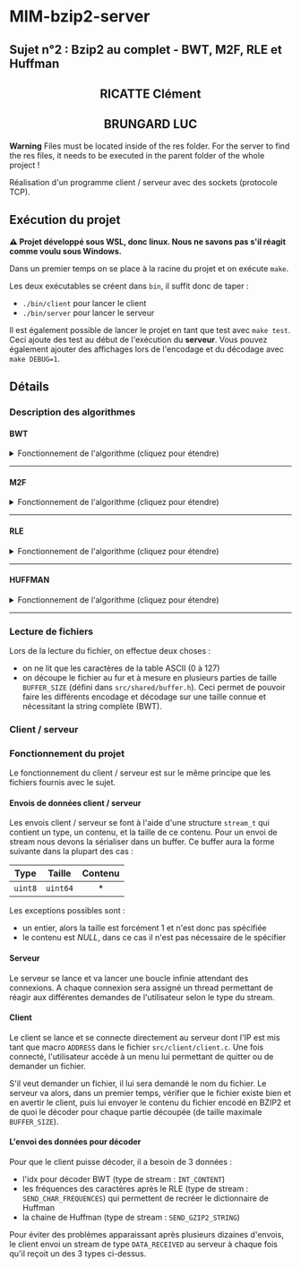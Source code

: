 # MIM-bzip2-server

## Sujet n°2 : Bzip2 au complet - BWT, M2F, RLE et Huffman

<div align="center">
    <h2>RICATTE Clément</h2>
    <h2>BRUNGARD LUC</h2>
</div>

**Warning**
Files must be located inside of the res folder.
For the server to find the res files, it needs to be executed in the parent folder of the whole project !

Réalisation d'un programme client / serveur avec des sockets (protocole TCP).

## Exécution du projet

**⚠ Projet développé sous WSL, donc linux. Nous ne savons pas s'il réagit comme voulu sous Windows.**

Dans un premier temps on se place à la racine du projet et on exécute `make`.

Les deux exécutables se créent dans `bin`, il suffit donc de taper :

- `./bin/client` pour lancer le client
- `./bin/server` pour lancer le serveur

Il est également possible de lancer le projet en tant que test avec `make test`.
Ceci ajoute des test au début de l'exécution du **serveur**.
Vous pouvez également ajouter des affichages lors de l'encodage et du décodage avec `make DEBUG=1`.

## Détails

### Description des algorithmes

#### BWT

<details>
<summary>Fonctionnement de l'algorithme (cliquez pour étendre)</summary>

- **encodeur**  
  L'encodeur reprend ce qui a été vu en cours : la fonction `indexL(chaîne S)` devient `int encodeBWT(char *S, char *L)` car nous ne renvoyons pas uniquement l'indice de départ (idx) mais nous modifions également L grâce à son pointeur placé en paramètre. Aucune autre modification n'a été réalisée par rapport au cours.
- **decodeur**  
  Le décodeur (`void decodeBWT(char *SL, int len, int idx, char *outS)`) reçoit en paramètres : - `L` une chaîne correspondant à la dernière colonne de la matrice des permutations du message à décoder, - `len` un entier correspondant à la longueur de la chaîne à décoder, - `idx` un entier correspondant à l'indice de départ de la recherche, - `outS` la chaîne décodée.

L'algorithme consiste à tout d'abord créer la colonne `F`. Pour cela on copie `SL` dans `F` et on effectue un tri alphabétique ascendant sur `F`.  
Ensuite il faut créer la colonne `T`. On créer un tableau `ascii_T` d'entier de longueur 128, initialisé à **-1**. Puis on remplit `T` :

```c
pour i de 0 à len - 1
    si ascii_T[SL[i]] = -1 alors
        ascii_T[SL[i]] = premiereOccurence(F, SL[i]) // On cherche l'adresse de la première occurence de SL[i] dans SL
    fsi
    T[i] = ascii_T[SL[i]]
    ascii_T[SL[i]]++
fpour
```

On incrémente `ascii_T[SL[i]]` car `F` est trié par ordre croissant donc la prochaine occurrence du caractère sera le prochain caractère.  
Il ne reste plus qu'à construire la chaîne de retour en commençant par l'`idx` reçu en arguments de la fonction.

```c
pour i de len-1 à 0
    outS[i] = L[idx]
    idx = T[idx]
fpour
```

</details>

---

#### M2F

<details>
<summary>Fonctionnement de l'algorithme (cliquez pour étendre)</summary>

- **encodeur**  
  L'encodeur `void encodeM2F(char *S, int len, char *shifts)` reçoit en paramètres : - `S` la chaîne à encoder, - `len` la longueur de la chaîne à encoder, - `shifts` un pointeur sur la chaîne qui sera encodée.

Il faut créer un tableau de caractères nommé `alphabet` (table ASCII). Puis on parcourt chaque caractère de `S` :

```
pour i de 0 à len - 1
    shifts[i] = 0
    // Recherche du caractère dans l'alphabet
    pour j de 0 à 127
        si (alphabet[j] == S[i])
            shifts[i] = j
            break
        fsi
    fpour

    // On décale tous les caractères de 0 à j-1 de 1 cran vers la droite
    decalerCaracteresDroite(j-1, alphabet)
    alphabet[0] = S[i]
fpour
```

- **decodeur**  
  Le décodeur `void decodeM2F(char *shifts, int len, char *result)` reçoit en paramètres : - `shifts` la chaîne encodée, - `len` la longueur de la chaîne encodée, - `result` le résultat de la chaîne décodée.

Il faut reconstruire un tableau de caractères nommé `alphabet` (table ASCII). Puis on exécute le même algorithme que l'encodeur. La _seule_ différence sera qu'on enregistre dans la chaîne de retour le caractère trouvé à l'indice `shifts[i]` et non pas son indice.

</details>

---

#### RLE

<details>
<summary>Fonctionnement de l'algorithme (cliquez pour étendre)</summary>

##### Principe de la compression

- **encodeur**  
  La compression réalisée propose ce format :

```c
pour chaque caractère c de la chaine à compresser faire
    si c à 5 occurences d affilée ou plus alors
        res += ~|nbOccurence|c
    sinon
        res += c
    fsi
fpour
```

- **décodeur**

```c
Pour i de 0 à longueur(chaine) faire
    si S[i] == '~' && S[i + 1] == '|' alors // On trouve potentiellement un pattern d'encodage
        si on trouve le caractère de fin de pattern dans les 6 caractères suivants le |
            cpt = traduireCharEnNombre(nbOccurence)
            pour j de 0 à cpt faire
                res += Caractere
            fpour
        sinon
            res += S[i]
        fsi
    sinon
        res += S[i]
    fsi
fpour
```

</details>

---

#### HUFFMAN

<details>
<summary>Fonctionnement de l'algorithme (cliquez pour étendre)</summary>

- **Types abstraits**

```c
// type pour représenter un caratère de l'alphabet.
typedef unsigned int symbol_t

// type pour représenter la fréquence d'un caractère dans une chaîne.
typedef unsigned int frequence_t

// type pour représenter un noeud dans un arbre binaire avec ses données
typedef struct elem_node_t
{
	symbol_t S;
	frequence_t F;
	char *code; // Le code "binaire" associé à l'arbre de Huffman (suite de '0' et '1')
	int lvl; // La hauteur du noeud
	struct elem_node_t *down, *up; // Respectivement enfant de droite et enfant de gauche
} node_t;

// Structure pour construction d'une liste chaînée
typedef struct elem_list_t
{
	node_t *n;
	struct elem_list_t *suc;
} list_t;
```

Le principe qui sera utilisé est le suivant : un noeud sera créé et contiendra les informations sur le caractère, fréquence, code, ... Puis ce noeud sera encapsulé dans un élément d'un liste chaînée. La liste chaînée permet de traiter les valeurs disponibles pour la construction de l'arbre d'Huffman. Une fois l'arbre construits, l'arbre ne peut être parcouru qu'à travers les **noeuds** (depuis la racine) et non plus des **éléments de la liste** chaînée.  
Considérons la chaîne à encoder `S`.

- **Etape 1** : Lister la fréquence de chaque caractère de `S` dans un tableau `int charFrequences[128]`. L'indice 0 correspond au caractère de code ASCII 0.

- **Etape 2** : Construire le code de chaque caractère

  `void buildCodeHuffman(int *frequencies, char **HuffmanDico)` reçoit en paramètres :

  - `frequencies` le tableau des fréquences de chaque caractère,
  - `HuffmanDico` un tableau de longueur 128 qui contiendra le code de chaque caractère ASCII.

  Primitives utilisées :

  - `construireNoeud(symbol_t symbol, frequence_t frequence, chaine code, entier hauteur, node_t enfantDroite, node_t enfantGauche)`
  - `construireListeElement(node_t nNode)`
  - `insererNoeudTri(node_t nNode, list_t tete)`

  Le tri est effectué de la manière suivante :

  ```
  si ((nElement->n->F > nElement->suc->n->F) || ((nElement->n->S > nElement->suc->n->S) && (nElement->n->F == nElement->suc->n->F)))
      echanger(nElement, nElement->suc)
  fsi
  ```

  ```c
  // Construction de la liste initiale
  list_t tete = NULL;
  Pour i de 0 à 127 faire :
      si frequencies[i] > 0 alors
          node_t nNode = construireNoeud(i, frequencies[i], "", 0, NULL, NULL)
          list_t nElement = construireListeElement(nNode)
          insererNoeudTri(nNode, tete)
      fsi
  fpour
  ```

  ```c
  // Construction de l'arbre de huffman
  tant qu il y a plus d une valeur dans la liste chaînée faire
      trouverMin(tete, min1, min2)
      min1.code += "0"
      min2.code += "1"
      // Création du nouveau noeud issu des min
      node_t nNode = construireNoeud('\0', min1.F + min2.F, "", max(min1.lvl, min2.lvl), min1, min2)
      list_t newElement = construireListeElement(nNode)
      tete = retirerMinListe(min1, min2, tete)
      parcourir toute la liste chainee
          if (newElement->n->F > newElement->suc->n->F || (newElement->n->S == newElement->suc->n->S && newElement->n->F >= newElement->suc->n->F))
              echanger(newElement, newElement->suc)
          fsi
  ftq
  ```

  L'arbre ne possède plus qu'une valeur qui est la racine, on réalise alors un parcours de l'arbre pour concaténer le code de chaque noeud avec celui de ses enfants. Lorsque nous sommes arrivé à une feuille de l'arbre, on copie le code **inversé** du noeud au bon indice dans `HuffmanDico` (indice correspondant au code ASCII du symbole du noeud).

- **L'encodeur**  
  `unsigned char *encodeHuffman(const char *str, int lgthStr, char **HuffmanDico, int *encodedLgth)` **renvoi la chaîne encodée** et reçoit comme paramètres : - `str` la chaîne à encoder, - `lgthStr` la longueur de la chaîne à encoder - `HuffmanDico` le dictionnaire contenant les codes de chaque caractère - `encodedLgth` un pointeur sur la longueur de la chaîne encodée

      ```c
      res[longueur(str)];
      count = 0
      encodedLgth = 0
      res[encodedLgth] = 0
      Pour chaque caractere c de str faire
          pour chaque caractere cc de HuffmanDico[c] faire
              bit = charToBit(cc) // renvoi cc - '0'
              res[encodedLgth] <<= 1
              res[encodedLgth] |= bit
              count++
              // On désire enregistrer l'information par octet donc dès que 8 bits sont enregistrés, on passe à la case du tableau suivante
              si (count == 8)
                  res[++encodedLgth] = 0
                  count = 0
              fsi
          fpour
      fpour
      // S'il reste des valeurs à enregistrer on les met en bit de poids fort
      si (count != 0)
          res[++encodedLgth] <<= 8 - count
      fsi
      ```

- **Le décodeur**  
  `char *decodeHuffman(unsigned char *str, int lgthStr, char **HuffmanDico, int *decodedLgth)` renvoie la chaîne décodée et reçoit en paramètres : - `str` la chaîne encodée, - `lgthStr` la longueur de la chaîne encodée, - `HuffmanDico` le dictionnaire contenant le code de chaque caractère, - `decodedLgth` la longueur de la chaîne décodée.

      On initialise un tableau d'entier `candidatList` de longueur 128. Toutes les valeurs sont initialisées à 1. Si candidatList[0] = 1 cela signifie que le caractère de code ASCII 0 est candidat.

      On initialise un entier `cursor` qui indiquera notre index dans un caractère. Il est initialisé à -1.
      ```c
      res = ""
      decodedLgth = 0
      cursor = -1
      nbCandidat = 128
      candidatIdx = 8128; // Somme de 0 à 127
      Pour chaque octet o de str en commençant à l'indice 0
          Pour chaque bit b de o en commençant par le bit de poids fort :
              cursor++
              pour chaque candidat dans candidatList faire :
                  cbit = charToBit(HuffmanDico[candidat][cursor])
                  si b != cbit alors
                      candidat = 0 // Il n'est plus candidat
                      nbCandidat -= 1
                      candidatIdx -= (entier)candidat
                  fsi
                  si nbCandidat == 1 alors
                      reinitialiserCandidatList(1) // Tous les caractères redeviennent candidats
                      nbCandidat = 128
                      candidatIdx = 8128; // Somme de 0 à 127
                      cursor = -1
                      res += (char)candidatIdx
                      decodedLgth++
                      break // passage au bit suivant
                  fsi
              fpour
          fpour
      fpour
      ```

  </details>

---

### Lecture de fichiers

Lors de la lecture du fichier, on effectue deux choses :

- on ne lit que les caractères de la table ASCII (0 à 127)
- on découpe le fichier au fur et à mesure en plusieurs parties de taille `BUFFER_SIZE` (défini dans `src/shared/buffer.h`).
  Ceci permet de pouvoir faire les différents encodage et décodage sur une taille connue et nécessitant la string complète (BWT).

### Client / serveur

### Fonctionnement du projet

Le fonctionnement du client / serveur est sur le même principe que les fichiers fournis avec le sujet.

#### Envois de données client / serveur

Les envois client / serveur se font à l'aide d'une structure `stream_t` qui contient un type, un contenu, et la taille de ce contenu.
Pour un envoi de stream nous devons la sérialiser dans un buffer. Ce buffer aura la forme suivante dans la plupart des cas :

|  Type   |  Taille  | Contenu |
| :-----: | :------: | :-----: |
| `uint8` | `uint64` |   \*    |

Les exceptions possibles sont :

- un entier, alors la taille est forcément 1 et n'est donc pas spécifiée
- le contenu est _NULL_, dans ce cas il n'est pas nécessaire de le spécifier

#### Serveur

Le serveur se lance et va lancer une boucle infinie attendant des connexions. A chaque connexion sera assigné un thread permettant de réagir aux différentes demandes de l'utilisateur selon le type du stream.

#### Client

Le client se lance et se connecte directement au serveur dont l'IP est mis tant que macro `ADDRESS` dans le fichier `src/client/client.c`. Une fois connecté, l'utilisateur accède à un menu lui permettant de quitter ou de demander un fichier.

S'il veut demander un fichier, il lui sera demandé le nom du fichier. Le serveur va alors, dans un premier temps, vérifier que le fichier existe bien et en avertir le client, puis lui envoyer le contenu du fichier encodé en BZIP2 et de quoi le décoder pour chaque partie découpée (de taille maximale `BUFFER_SIZE`).

#### L'envoi des données pour décoder

Pour que le client puisse décoder, il a besoin de 3 données :

- l'idx pour décoder BWT (type de stream : `INT_CONTENT`)
- les fréquences des caractères après le RLE (type de stream : `SEND_CHAR_FREQUENCES`) qui permettent de recréer le dictionnaire de Huffman
- la chaine de Huffman (type de stream : `SEND_GZIP2_STRING`)

Pour éviter des problèmes apparaissant après plusieurs dizaines d'envois, le client envoi un stream de type `DATA_RECEIVED` au serveur à chaque fois qu'il reçoit un des 3 types ci-dessus.

